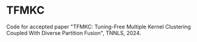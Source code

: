 # TFMKC
Code for accepted paper "TFMKC: Tuning-Free Multiple Kernel Clustering Coupled With Diverse Partition Fusion", TNNLS, 2024.
